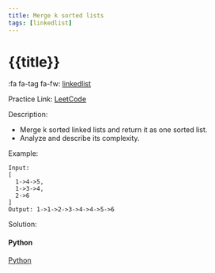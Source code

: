 ```yaml
---
title: Merge k sorted lists
tags: [linkedlist]
---
```


# {{title}}

:fa fa-tag fa-fw: [linkedlist]({{tagspath}}/linkedlist)

Practice Link: [LeetCode](https://leetcode.com/problems/merge-k-sorted-lists/)

Description:

- Merge k sorted linked lists and return it as one sorted list.
- Analyze and describe its complexity.

Example:

```text
Input:
[
  1->4->5,
  1->3->4,
  2->6
]
Output: 1->1->2->3->4->4->5->6
```

Solution:

<!-- tabs:start -->
#### **Python**

[Python](../pycode/linkedlist/merge-k-sorted-lists.py ':include :type=code')
<!-- tabs:end -->
